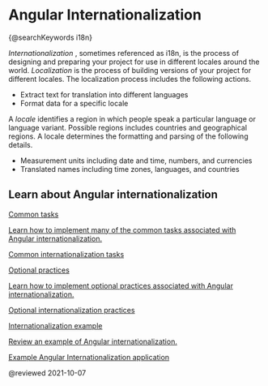 # Angular Internationalization

{@searchKeywords i18n}

*Internationalization* , sometimes referenced as i18n, is the process of designing and preparing your project for use in different locales around the world.
*Localization* is the process of building versions of your project for different locales.  The localization process includes the following actions.

*   Extract text for translation into different languages
*   Format data for a specific locale

A *locale* identifies a region in which people speak a particular language or language variant.  Possible regions includes countries and geographical regions.
A locale determines the formatting and parsing of the following details.

*   Measurement units including date and time, numbers, and currencies
*   Translated names including time zones, languages, and countries

## Learn about Angular internationalization

<div class="card-container">
    <a href="guide/i18n-common-overview" class="docs-card" title="Common internationalization tasks">
        <section>Common tasks</section>
        <p>Learn how to implement many of the common tasks associated with Angular internationalization.</p>
        <p class="card-footer">Common internationalization tasks</p>
    </a>
    <a href="guide/i18n-optional-overview" class="docs-card" title="Optional internationalization tasks">
        <section>Optional practices</section>
        <p>Learn how to implement optional practices associated with Angular internationalization.</p>
        <p class="card-footer">Optional internationalization practices</p>
    </a>
    <a href="guide/i18n-example" class="docs-card" title="Internationalization example">
        <section>Internationalization example</section>
        <p>Review an example of Angular internationalization.</p>
        <p class="card-footer">Example Angular Internationalization application</p>
    </a>
</div>

<!-- links -->

<!-- external links -->

<!-- end links -->

@reviewed 2021-10-07
